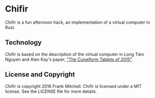 # Chifir #

Chifir is a fun afternoon hack, an implementation of a virtual computer in Rust.

## Technology ##

Chifir is based on the description of the virtual computer in Long Tien
Nguyen and Alan Kay's paper, ["The Cuneiform Tablets of 2015"][tr-2015-004].

## License and Copyright  ##

Chifir is copyright 2016 Frank Mitchell. Chifir is licensed under a MIT license.
See the LICENSE file for more details.


[tr-2015-004]: http://www.vpri.org/pdf/tr2015004_cuneiform.pdf "Long Tien Nguyen and Alan Kay (Viewpoints Research Institute): The Cuneiform Tablets of 2015"
